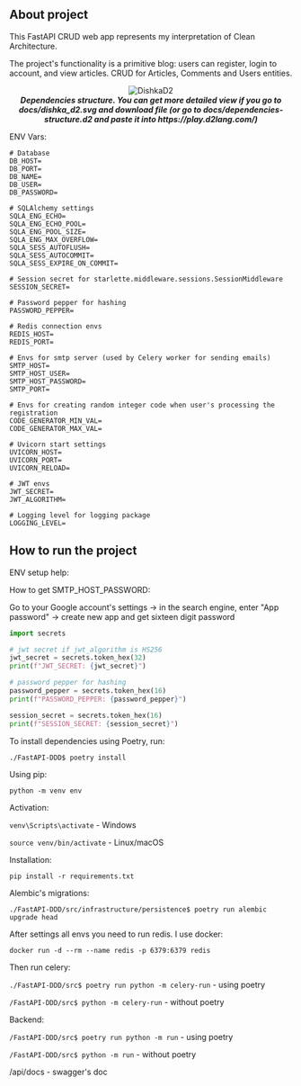 ## About project

This FastAPI CRUD web app represents my interpretation of Clean Architecture.

The project's functionality is a primitive blog: users can register, login to account, and view articles. CRUD for Articles, Comments and Users entities.

<p align="center">
  <img src="docs/dishka_d2.svg" alt="DishkaD2" />
  <br><em><b>Dependencies structure. You can get more detailed view if you go to docs/dishka_d2.svg and download file (or go to docs/dependencies-structure.d2 and paste it into https://play.d2lang.com/)</b></em>
</p>

ENV Vars:

```commandline
# Database
DB_HOST=
DB_PORT=
DB_NAME=
DB_USER=
DB_PASSWORD=

# SQLAlchemy settings
SQLA_ENG_ECHO=
SQLA_ENG_ECHO_POOL=
SQLA_ENG_POOL_SIZE=
SQLA_ENG_MAX_OVERFLOW=
SQLA_SESS_AUTOFLUSH=
SQLA_SESS_AUTOCOMMIT=
SQLA_SESS_EXPIRE_ON_COMMIT=

# Session secret for starlette.middleware.sessions.SessionMiddleware
SESSION_SECRET=

# Password pepper for hashing
PASSWORD_PEPPER=

# Redis connection envs
REDIS_HOST=
REDIS_PORT=

# Envs for smtp server (used by Celery worker for sending emails)
SMTP_HOST=
SMTP_HOST_USER=
SMTP_HOST_PASSWORD=
SMTP_PORT=

# Envs for creating random integer code when user's processing the registration
CODE_GENERATOR_MIN_VAL=
CODE_GENERATOR_MAX_VAL=

# Uvicorn start settings
UVICORN_HOST=
UVICORN_PORT=
UVICORN_RELOAD=

# JWT envs
JWT_SECRET=
JWT_ALGORITHM=

# Logging level for logging package
LOGGING_LEVEL=
```

## How to run the project

ENV setup help:

How to get SMTP_HOST_PASSWORD:

Go to your Google account's settings -> in the search engine, enter "App password" -> create new app and get sixteen digit password

```python
import secrets

# jwt secret if jwt_algorithm is HS256
jwt_secret = secrets.token_hex(32)
print(f"JWT_SECRET: {jwt_secret}")

# password pepper for hashing
password_pepper = secrets.token_hex(16)
print(f"PASSWORD_PEPPER: {password_pepper}")

session_secret = secrets.token_hex(16)
print(f"SESSION_SECRET: {session_secret}")
```

To install dependencies using Poetry, run:

`./FastAPI-DDD$ poetry install`

Using pip:

`python -m venv env`

Activation:

`venv\Scripts\activate` - Windows

`source venv/bin/activate` - Linux/macOS

Installation:

`pip install -r requirements.txt`

Alembic's migrations:

`./FastAPI-DDD/src/infrastructure/persistence$ poetry run alembic upgrade head`

After settings all envs you need to run redis. I use docker:

`docker run -d --rm --name redis -p 6379:6379 redis`

Then run celery:

`./FastAPI-DDD/src$ poetry run python -m celery-run` - using poetry

`/FastAPI-DDD/src$ python -m celery-run` - without poetry

Backend:

`/FastAPI-DDD/src$ poetry run python -m run` - using poetry

`/FastAPI-DDD/src$ python -m run` - without poetry

/api/docs - swagger's doc
